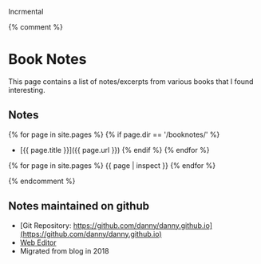Incrmental

{% comment %}

# Book Notes

This page contains a list of notes/excerpts from various books that I found interesting.

## Notes

{% for page in site.pages %}
 {% if page.dir == '/booknotes/' %}
  - [{{ page.title }}]({{ page.url }})
 {% endif %}
{% endfor %}


{% for page in site.pages %}
  {{ page | inspect }}
{% endfor %}

{% endcomment %}


## Notes maintained on github
- [Git Repository: https://github.com/danny/danny.github.io](https://github.com/danny/danny.github.io)
- [Web Editor](https://github.com/danny/danny.github.io/edit/master/index.md)
- Migrated from blog in 2018
